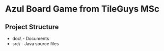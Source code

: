 # Azul Board Game from TileGuys MSc

## Project Structure
- doc\ - Documents
- src\ - Java source files